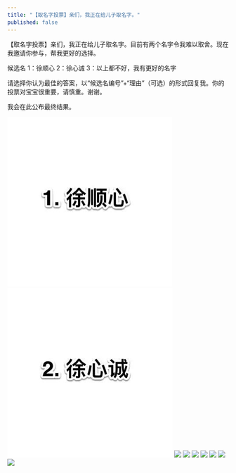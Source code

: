 ```yaml
---
title: "【取名字投票】亲们，我正在给儿子取名字。"
published: false
---
```

【取名字投票】亲们，我正在给儿子取名字。目前有两个名字令我难以取舍。现在我邀请你参与，帮我更好的选择。

候选名
1：徐顺心
2：徐心诚
3：以上都不好，我有更好的名字

请选择你认为最佳的答案，以“候选名编号”+“理由”（可选）的形式回复我。你的投票对宝宝很重要，请慎重。谢谢。

我会在此公布最终结果。

![](./1.jpg)
![](./2.jpg)
![](./3.jpg)
![](./4.jpg)
![](./5.jpg)
![](./6.jpg)
![](./7.jpg)
![](./8.jpg)
![](./9.jpg)
